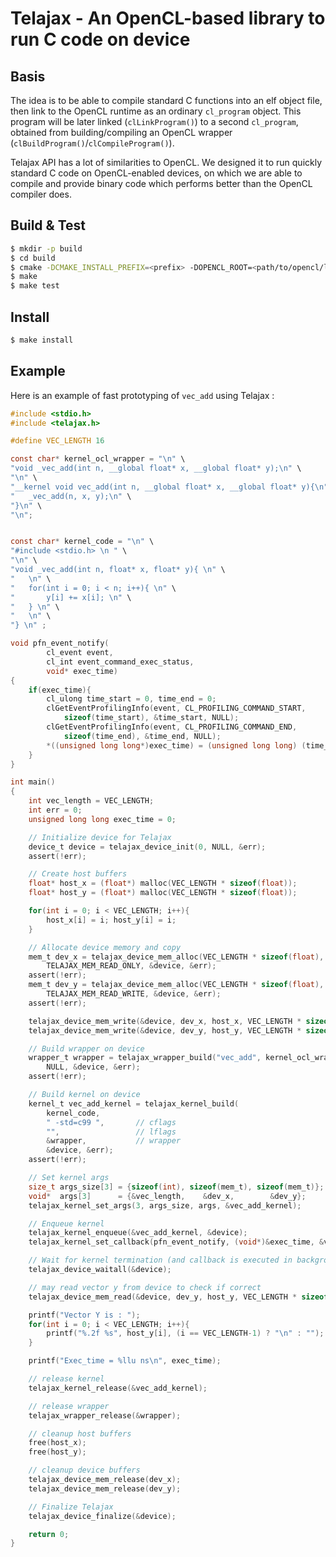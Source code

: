 # Telajax - An OpenCL-based library to run C code on device

## Basis

The idea is to be able to compile standard C functions into an elf object file,
then link to the OpenCL runtime as an ordinary `cl_program` object.
This program will be later linked (`clLinkProgram()`) to a second `cl_program`,
obtained from building/compiling an OpenCL wrapper
(`clBuildProgram()`/`clCompileProgram()`).

Telajax API has a lot of similarities to OpenCL. We designed it to run quickly
standard C code on OpenCL-enabled devices, on which we are able to compile and
provide binary code which performs better than the OpenCL compiler does.

## Build & Test

``` sh
$ mkdir -p build
$ cd build
$ cmake -DCMAKE_INSTALL_PREFIX=<prefix> -DOPENCL_ROOT=<path/to/opencl/lib> ..
$ make
$ make test
```

## Install

``` sh
$ make install
```

## Example

Here is an example of fast prototyping of `vec_add` using Telajax :

``` c
#include <stdio.h>
#include <telajax.h>

#define VEC_LENGTH 16

const char* kernel_ocl_wrapper = "\n" \
"void _vec_add(int n, __global float* x, __global float* y);\n" \
"\n" \
"__kernel void vec_add(int n, __global float* x, __global float* y){\n" \
"	_vec_add(n, x, y);\n" \
"}\n" \
"\n";


const char* kernel_code = "\n" \
"#include <stdio.h> \n " \
"\n" \
"void _vec_add(int n, float* x, float* y){ \n" \
"	\n" \
"	for(int i = 0; i < n; i++){ \n" \
"		y[i] += x[i]; \n" \
"	} \n" \
"	\n" \
"} \n" ;

void pfn_event_notify(
		cl_event event,
		cl_int event_command_exec_status,
		void* exec_time)
{
	if(exec_time){
		cl_ulong time_start = 0, time_end = 0;
		clGetEventProfilingInfo(event, CL_PROFILING_COMMAND_START,
			sizeof(time_start), &time_start, NULL);
		clGetEventProfilingInfo(event, CL_PROFILING_COMMAND_END,
			sizeof(time_end), &time_end, NULL);
		*((unsigned long long*)exec_time) = (unsigned long long) (time_end - time_start);
	}
}

int main()
{
	int vec_length = VEC_LENGTH;
	int err = 0;
	unsigned long long exec_time = 0;

	// Initialize device for Telajax
	device_t device = telajax_device_init(0, NULL, &err);
	assert(!err);

	// Create host buffers
	float* host_x = (float*) malloc(VEC_LENGTH * sizeof(float));
	float* host_y = (float*) malloc(VEC_LENGTH * sizeof(float));

	for(int i = 0; i < VEC_LENGTH; i++){
		host_x[i] = i; host_y[i] = i;
	}

	// Allocate device memory and copy
	mem_t dev_x = telajax_device_mem_alloc(VEC_LENGTH * sizeof(float),
		TELAJAX_MEM_READ_ONLY, &device, &err);
	assert(!err);
	mem_t dev_y = telajax_device_mem_alloc(VEC_LENGTH * sizeof(float),
		TELAJAX_MEM_READ_WRITE, &device, &err);
	assert(!err);

	telajax_device_mem_write(&device, dev_x, host_x, VEC_LENGTH * sizeof(float));
	telajax_device_mem_write(&device, dev_y, host_y, VEC_LENGTH * sizeof(float));

	// Build wrapper on device
	wrapper_t wrapper = telajax_wrapper_build("vec_add", kernel_ocl_wrapper,
		NULL, &device, &err);
	assert(!err);

	// Build kernel on device
	kernel_t vec_add_kernel = telajax_kernel_build(
		kernel_code,
		" -std=c99 ",       // cflags
		"",                 // lflags
		&wrapper,           // wrapper
		&device, &err);
	assert(!err);

	// Set kernel args
	size_t args_size[3] = {sizeof(int), sizeof(mem_t), sizeof(mem_t)};
	void*  args[3]      = {&vec_length,    &dev_x,        &dev_y};
	telajax_kernel_set_args(3, args_size, args, &vec_add_kernel);

	// Enqueue kernel
	telajax_kernel_enqueue(&vec_add_kernel, &device);
	telajax_kernel_set_callback(pfn_event_notify, (void*)&exec_time, &vec_add_kernel);

	// Wait for kernel termination (and callback is executed in backgroud)
	telajax_device_waitall(&device);

	// may read vector y from device to check if correct
	telajax_device_mem_read(&device, dev_y, host_y, VEC_LENGTH * sizeof(float));

	printf("Vector Y is : ");
	for(int i = 0; i < VEC_LENGTH; i++){
		printf("%.2f %s", host_y[i], (i == VEC_LENGTH-1) ? "\n" : "");
	}

	printf("Exec_time = %llu ns\n", exec_time);

	// release kernel
	telajax_kernel_release(&vec_add_kernel);

	// release wrapper
	telajax_wrapper_release(&wrapper);

	// cleanup host buffers
	free(host_x);
	free(host_y);

	// cleanup device buffers
	telajax_device_mem_release(dev_x);
	telajax_device_mem_release(dev_y);

	// Finalize Telajax
	telajax_device_finalize(&device);

	return 0;
}
```
